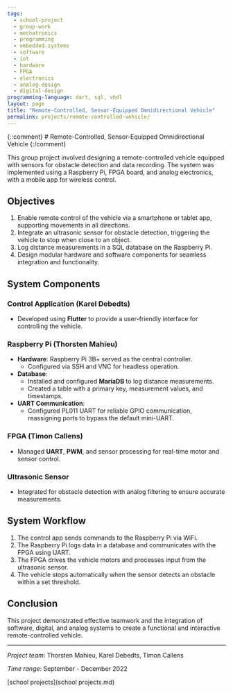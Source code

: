 ```yaml
---
tags:
  - school-project
  - group-work
  - mechatronics
  - programming
  - embedded-systems
  - software
  - iot
  - hardware
  - FPGA
  - electronics
  - analog-design
  - digital-design
programming-language: dart, sql, vhdl
layout: page
title: "Remote-Controlled, Sensor-Equipped Omnidirectional Vehicle"
permalink: projects/remote-controlled-vehicle/
---
```

{::comment} # Remote-Controlled, Sensor-Equipped Omnidirectional Vehicle {:/comment}

This group project involved designing a remote-controlled vehicle equipped with sensors for obstacle detection and data recording. The system was implemented using a Raspberry Pi, FPGA board, and analog electronics, with a mobile app for wireless control.

## Objectives

1. Enable remote control of the vehicle via a smartphone or tablet app, supporting movements in all directions.
2. Integrate an ultrasonic sensor for obstacle detection, triggering the vehicle to stop when close to an object.
3. Log distance measurements in a SQL database on the Raspberry Pi.
4. Design modular hardware and software components for seamless integration and functionality.

## System Components

### **Control Application** (Karel Debedts)
- Developed using **Flutter** to provide a user-friendly interface for controlling the vehicle.

### **Raspberry Pi (Thorsten Mahieu)**
- **Hardware**: Raspberry Pi 3B+ served as the central controller.
  - Configured via SSH and VNC for headless operation.
- **Database**:
  - Installed and configured **MariaDB** to log distance measurements.
  - Created a table with a primary key, measurement values, and timestamps.
- **UART Communication**:
  - Configured PL011 UART for reliable GPIO communication, reassigning ports to bypass the default mini-UART.

### **FPGA (Timon Callens)**
- Managed **UART**, **PWM**, and sensor processing for real-time motor and sensor control.

### **Ultrasonic Sensor**
- Integrated for obstacle detection with analog filtering to ensure accurate measurements.

## System Workflow

1. The control app sends commands to the Raspberry Pi via WiFi.
2. The Raspberry Pi logs data in a database and communicates with the FPGA using UART.
3. The FPGA drives the vehicle motors and processes input from the ultrasonic sensor.
4. The vehicle stops automatically when the sensor detects an obstacle within a set threshold.

## Conclusion

This project demonstrated effective teamwork and the integration of software, digital, and analog systems to create a functional and interactive remote-controlled vehicle.

---

*Project team*: Thorsten Mahieu, Karel Debedts, Timon Callens

*Time range*: September - December 2022

[school projects](school projects.md)